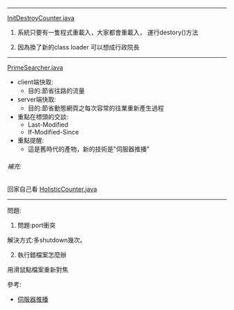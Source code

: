 
---
[InitDestroyCounter.java](../src/servlet_examples/InitDestroyCounter.java)

1. 系統只要有一隻程式重載入，大家都會重載入，
運行destory()方法

2. 因為換了新的class loader
 可以想成行政院長
---

[PrimeSearcher.java](../src/servlet_examples/PrimeSearcher.java)

- client端快取:
  - 目的:節省往路的流量
- server端快取:
  - 目的:節省動態網頁之每次容常的往業重新產生過程
- 重點在標頭的交談:
  - Last-Modified
  - If-Modified-Since
- 重點提醒:
  - 這是舊時代的產物，新的技術是"伺服器推播"
###### 補充:
回家自己看
[HolisticCounter.java](../src/servlet_examples/HolisticCounter.java)

---

問題:

1. 問題:port衝突

  解決方式:多shutdown幾次。

2. 執行錯檔案怎麼辦

  用滑鼠點檔案重新對焦

參考:

- [伺服器推播](http://openhome.cc/Gossip/ServletJSP/SimulateServerPush.html)
